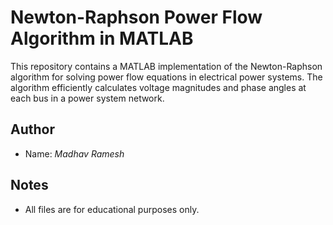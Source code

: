 # Newton-Raphson Power Flow Algorithm in MATLAB

This repository contains a MATLAB implementation of the Newton-Raphson algorithm for solving power flow equations in electrical power systems. The algorithm efficiently calculates voltage magnitudes and phase angles at each bus in a power system network.

## Author

- Name: _Madhav Ramesh_

## Notes

- All files are for educational purposes only.
